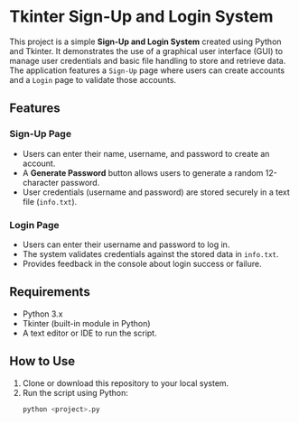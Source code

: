 # Tkinter Sign-Up and Login System

This project is a simple **Sign-Up and Login System** created using Python and Tkinter. It demonstrates the use of a graphical user interface (GUI) to manage user credentials and basic file handling to store and retrieve data. The application features a `Sign-Up` page where users can create accounts and a `Login` page to validate those accounts.

## Features


### Sign-Up Page
- Users can enter their name, username, and password to create an account.
- A **Generate Password** button allows users to generate a random 12-character password.
- User credentials (username and password) are stored securely in a text file (`info.txt`).

### Login Page
- Users can enter their username and password to log in.
- The system validates credentials against the stored data in `info.txt`.
- Provides feedback in the console about login success or failure.

## Requirements
- Python 3.x
- Tkinter (built-in module in Python)
- A text editor or IDE to run the script.


## How to Use
1. Clone or download this repository to your local system.
2. Run the script using Python:
   ```bash
   python <project>.py


